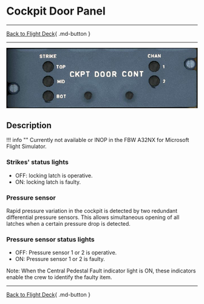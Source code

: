 # Cockpit Door Panel

---

[Back to Flight Deck](../index.md){ .md-button }

---

![Cockpit Door Panel](../../../assets/a32nx-briefing/overhead-aft-panel/Cockpit-Door-Cont.jpg "Cockpit Door Panel")

## Description

!!! info ""
    Currently not available or INOP in the FBW A32NX for Microsoft Flight Simulator.

### Strikes' status lights

- OFF: locking latch is operative.
- ON: locking latch is faulty.

###  Pressure sensor

Rapid pressure variation in the cockpit is detected by two redundant differential pressure sensors. This allows simultaneous opening of all latches when a certain pressure drop is detected.

### Pressure sensor status lights

- OFF: Pressure sensor 1 or 2 is operative.
- ON: Pressure sensor 1 or 2 is faulty.

Note: When the Central Pedestal Fault indicator light is ON, these indicators enable the crew to identify the faulty item.

---

[Back to Flight Deck](../index.md){ .md-button }

